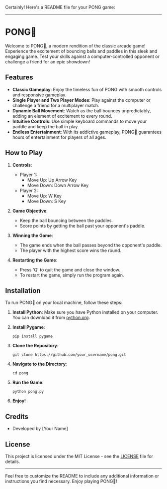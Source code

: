 Certainly! Here's a README file for your PONG game:

---

# PONG🏓

Welcome to PONG🏓, a modern rendition of the classic arcade game! Experience the excitement of bouncing balls and paddles in this sleek and engaging game. Test your skills against a computer-controlled opponent or challenge a friend for an epic showdown!

## Features

- **Classic Gameplay**: Enjoy the timeless fun of PONG with smooth controls and responsive gameplay.
- **Single Player and Two Player Modes**: Play against the computer or challenge a friend for a multiplayer match.
- **Dynamic Ball Movement**: Watch as the ball bounces unpredictably, adding an element of excitement to every round.
- **Intuitive Controls**: Use simple keyboard commands to move your paddle and keep the ball in play.
- **Endless Entertainment**: With its addictive gameplay, PONG🏓 guarantees hours of entertainment for players of all ages.

## How to Play

1. **Controls**:
   - Player 1:
     - Move Up: Up Arrow Key
     - Move Down: Down Arrow Key
   - Player 2:
     - Move Up: W Key
     - Move Down: S Key

2. **Game Objective**:
   - Keep the ball bouncing between the paddles.
   - Score points by getting the ball past your opponent's paddle.

3. **Winning the Game**:
   - The game ends when the ball passes beyond the opponent's paddle.
   - The player with the highest score wins the round.

4. **Restarting the Game**:
   - Press 'Q' to quit the game and close the window.
   - To restart the game, simply run the program again.

## Installation

To run PONG🏓 on your local machine, follow these steps:

1. **Install Python**: Make sure you have Python installed on your computer. You can download it from [python.org](https://www.python.org/).

2. **Install Pygame**:
   ```
   pip install pygame
   ```

3. **Clone the Repository**:
   ```
   git clone https://github.com/your_username/pong.git
   ```

4. **Navigate to the Directory**:
   ```
   cd pong
   ```

5. **Run the Game**:
   ```
   python pong.py
   ```

6. **Enjoy!**

## Credits

- Developed by [Your Name]

## License

This project is licensed under the MIT License - see the [LICENSE](LICENSE) file for details.

---

Feel free to customize the README to include any additional information or instructions you find necessary. Enjoy playing PONG🏓!
